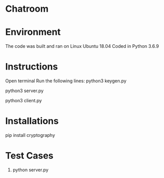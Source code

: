 # Chatroom

# Environment
The code was built and ran on Linux Ubuntu 18.04
Coded in Python 3.6.9
# Instructions
Open terminal
Run the following lines:
python3 keygen.py

python3 server.py <IP> <Port>

python3 client.py <IP> <Port>

# Installations
pip install cryptography

# Test Cases
1) python server.py
